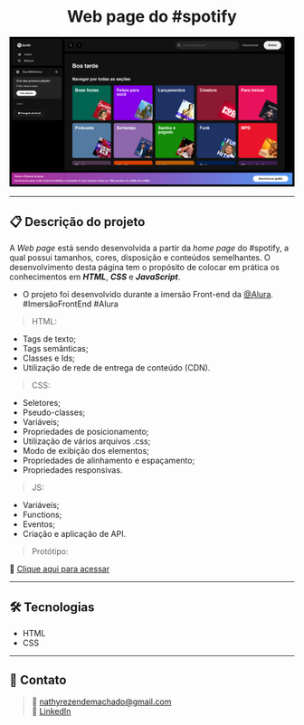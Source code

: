<h1 align="center">Web page do #spotify </h1>

![Imagem da página desenvolvida](./.github/preview-page.png)

<hr>

## 📋 Descrição do projeto

A <em>Web page</em> está sendo desenvolvida a partir da <em>home page</em> do #spotify, a qual possui tamanhos, cores, disposição e conteúdos semelhantes. O desenvolvimento desta página tem o propósito de colocar em prática os conhecimentos em <em><strong>HTML</strong></em>, <em><strong>CSS</strong></em> e <em><strong>JavaScript</strong></em>.

- O projeto foi desenvolvido durante a imersão Front-end da <a href="https://www.alura.com.br/">@Alura</a>. #ImersãoFrontEnd #Alura

> HTML:
- Tags de texto;
- Tags semânticas;
- Classes e Ids;
- Utilização de rede de entrega de conteúdo (CDN).
 
> CSS:
- Seletores;
- Pseudo-classes;
- Variáveis;
- Propriedades de posicionamento; 
- Utilização de vários arquivos .css;
- Modo de exibição dos elementos;
- Propriedades de alinhamento e espaçamento;
- Propriedades responsivas.

> JS:
- Variáveis;
- Functions;
- Eventos;
- Criação e aplicação de API.

> Protótipo:

🔗 [Clique aqui para acessar](https://nathxrz.github.io/imersao-alura-front-end/)
 
<hr>

## 🛠️ Tecnologias
- HTML
- CSS

<hr>

## 📩 Contato
> 📧 nathyrezendemachado@gmail.com <br>
> 💼 <a href="https://www.linkedin.com/in/nathalia-machado-021b1b230/"> LinkedIn</a> <br>

    
